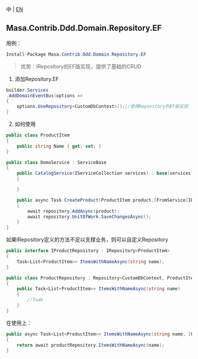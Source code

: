 中 | [EN](README.md)

## Masa.Contrib.Ddd.Domain.Repository.EF

用例：

```c#
Install-Package Masa.Contrib.Ddd.Domain.Repository.EF
```

> 优势：IRepository的EF版实现，提供了基础的CRUD

1. 添加Repository.EF

```c#
builder.Services
.AddDomainEventBus(options =>
{
    options.UseRepository<CustomDbContext>();//使用Repository的EF版实现
}
```

2. 如何使用

```C#
public class ProductItem
{
    public string Name { get; set; }
}

public class DemoService : ServiceBase
{
    public CatalogService(IServiceCollection services) : base(services)
    {

    }

    public async Task CreateProduct(ProductItem product,[FromService]IRepository<Aggregate.Payment> repository)
    {
        await repository.AddAsync(product);
        await repository.UnitOfWork.SaveChangesAsync();
    }
}
```

如果IRepository定义的方法不足以支撑业务，则可以自定义Repository

```C#
public interface IProductRepository : IRepository<ProductItem>
{
    Task<List<ProductItem>> ItemsWithNameAsync(string name);
}

public class ProductRepository : Repository<CustomDbContext, ProductItem>, IProductRepository
{
    public Task<List<ProductItem>> ItemsWithNameAsync(string name)
    {
        //Todo
    }
}
```

在使用上：

```C#
public async Task<List<ProductItem>> ItemsWithNameAsync(string name, [FromService] IProductRepository productRepository)
{
    return await productRepository.ItemsWithNameAsync(name);
}
```

